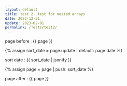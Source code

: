 ```yaml
---
layout: default
title: test 2. test for nested arrays
date: 2022-12-31
update: 2023-02-01
permalink: /Tests/test2/
---
```


page before : {{ page }}

{% assign sort_date = page.update | default: page.date %}

sort date : {{ sort_date | jsonify }}

{% assign page = page | push: sort_date %}


page after : {{ page }}


